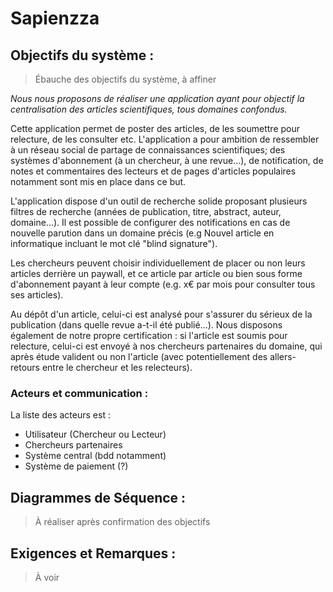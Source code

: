 # Sapienzza

## Objectifs du système :

> Ébauche des objectifs du système, à affiner

*Nous nous proposons de réaliser une application ayant pour objectif la centralisation des articles scientifiques, tous domaines confondus.* 

Cette application permet de poster des articles, de les soumettre pour relecture, de les consulter etc. 
L'application a pour ambition de ressembler à un réseau social de partage de connaissances scientifiques; des systèmes d'abonnement (à un chercheur, à une revue...), de notification, de notes et commentaires des lecteurs et de pages d'articles populaires notamment sont mis en place dans ce but.

L'application dispose d'un outil de recherche solide proposant plusieurs filtres de recherche (années de publication, titre, abstract, auteur, domaine...).
Il est possible de configurer des notifications en cas de nouvelle parution dans un domaine précis (e.g Nouvel article en informatique incluant le mot clé "blind signature").

Les chercheurs peuvent choisir individuellement de placer ou non leurs articles derrière un paywall, et ce article par article ou bien sous forme d'abonnement payant à leur compte (e.g. x€ par mois pour consulter tous ses articles).

Au dépôt d'un article, celui-ci est analysé pour s'assurer du sérieux de la publication (dans quelle revue a-t-il été publié...).
Nous disposons également de notre propre certification : si l'article est soumis pour relecture, celui-ci est envoyé à nos chercheurs partenaires du domaine, qui après étude valident ou non l'article (avec potentiellement des allers-retours entre le chercheur et les relecteurs).

### Acteurs et communication :

La liste des acteurs est : 
- Utilisateur (Chercheur ou Lecteur)
- Chercheurs partenaires
- Système central (bdd notamment)
- Système de paiement (?)

## Diagrammes de Séquence :

> À réaliser après confirmation des objectifs  

## Exigences et Remarques : 

> À voir

